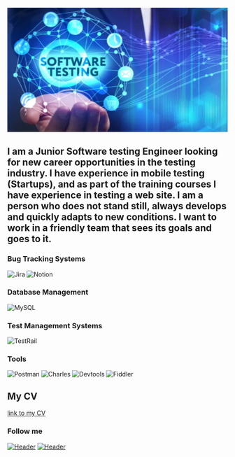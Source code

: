 ![Header](https://github.com/Julia760/julia760/blob/main/assets/354c5fe31a70190fb3ef34bd660f5752012a4ccb.webp)

## I am a Junior Software testing Engineer looking for new career opportunities in the testing industry. I have experience in mobile testing (Startups), and as part of the training courses I have experience in testing a web site. I am a person who does not stand still, always develops and quickly adapts to new conditions. I want to work in a friendly team that sees its goals and goes to it.

### Bug Tracking Systems

![Jira](https://img.shields.io/badge/-Jira-4682B4?style=for-the-badge&logo=jira&logoColor=1E90FF)
![Notion](https://img.shields.io/badge/-Notion-4682B4?style=for-the-badge&logo=notion&logoColor=000000)

### Database Management

![MySQL](https://img.shields.io/badge/-MySQL-4682B4?style=for-the-badge&logo=MySQL&logoColor=000000)

### Test Management Systems

![TestRail](https://img.shields.io/badge/-TestRail-4682B4?style=for-the-badge&logo=testrail&logoColor=2E8B57)

### Tools

![Postman](https://img.shields.io/badge/-Postman-4682B4?style=for-the-badge&logo=postman&logoColor=FF8C00)
![Charles](https://img.shields.io/badge/-Charles-4682B4?style=for-the-badge&logo=charles&logoColor=FF8C00)
![Devtools](https://img.shields.io/badge/-Devtools-4682B4?style=for-the-badge&logo=devtools&logoColor=FF8C00)
![Fiddler](https://img.shields.io/badge/-Fiddler-4682B4?style=for-the-badge&logo=fiddler&logoColor=FF8C00)

## My CV

[link to my CV](https://docs.google.com/document/d/1jQjrQloFVAt2X_XoYOQVQSNV4bp63XMx/edit)

### Follow me

[![Header](https://img.shields.io/badge/Telegram-4682B4?style=for-the-badge&logo=telegram&logoColor=31a5db)](https://t.me/Julia01392)
[![Header](https://img.shields.io/badge/Linkedin-4682B4?style=for-the-badge&logo=linkedin&logoColor=0073b1)](https://www.linkedin.com/in/julia-serko/)
